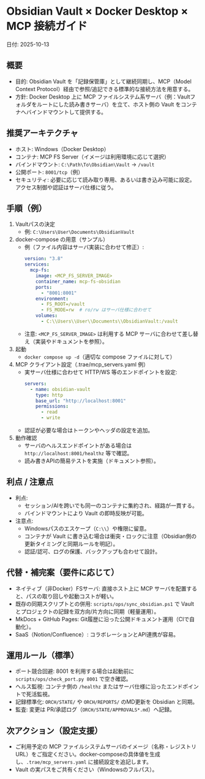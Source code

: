 # Obsidian Vault × Docker Desktop × MCP 接続ガイド

日付: 2025-10-13

## 概要
- 目的: Obsidian Vault を「記録保管庫」として継続同期し、MCP（Model Context Protocol）経由で参照/追記できる標準的な接続方法を用意する。
- 方針: Docker Desktop 上に MCP ファイルシステム系サーバ（例：Vaultフォルダをルートにした読み書きサーバ）を立て、ホスト側の Vault をコンテナへバインドマウントして提供する。

## 推奨アーキテクチャ
- ホスト: Windows（Docker Desktop）
- コンテナ: MCP FS Server（イメージは利用環境に応じて選択）
- バインドマウント: `C:\Path\To\Obsidian\Vault` → `/vault`
- 公開ポート: `8001/tcp`（例）
- セキュリティ: 必要に応じて読み取り専用、あるいは書き込み可能に設定。アクセス制御や認証はサーバ仕様に従う。

## 手順（例）
1. Vaultパスの決定
   - 例: `C:\Users\User\Documents\ObsidianVault`
2. docker-compose の用意（サンプル）
   - 例（ファイル内容はサーバ実装に合わせて修正）:
     ```yaml
     version: "3.8"
     services:
       mcp-fs:
         image: <MCP_FS_SERVER_IMAGE>
         container_name: mcp-fs-obsidian
         ports:
           - "8001:8001"
         environment:
           - FS_ROOT=/vault
           - FS_MODE=rw  # ro/rw はサーバ仕様に合わせて
         volumes:
           - C:\\Users\\User\\Documents\\ObsidianVault:/vault
     ```
   - 注意: `<MCP_FS_SERVER_IMAGE>` は利用する MCP サーバに合わせて差し替え（実装やドキュメントを参照）。
3. 起動
   - `docker compose up -d`（適切な compose ファイルに対して）
4. MCP クライアント設定（.trae/mcp_servers.yaml 例）
   - 実サーバ仕様に合わせて HTTP/WS 等のエンドポイントを設定:
     ```yaml
     servers:
       - name: obsidian-vault
         type: http
         base_url: "http://localhost:8001"
         permissions:
           - read
           - write
     ```
   - 認証が必要な場合はトークンやヘッダの設定を追加。
5. 動作確認
   - サーバのヘルスエンドポイントがある場合は `http://localhost:8001/healthz` 等で確認。
   - 読み書きAPIの簡易テストを実施（ドキュメント参照）。

## 利点 / 注意点
- 利点:
  - セッション/AIを跨いでも同一のコンテナに集約され、経路が一貫する。
  - バインドマウントにより Vault の即時反映が可能。
- 注意点:
  - Windowsパスのエスケープ（`C:\\`）や権限に留意。
  - コンテナが Vault に書き込む場合は衝突・ロックに注意（Obsidian側の更新タイミングと同期ルールを明記）。
  - 認証/認可、ログの保護、バックアップも合わせて設計。

## 代替・補完案（要件に応じて）
- ネイティブ（非Docker）FSサーバ: 直接ホスト上に MCP サーバを配置すると、パスの取り回しや起動コストが軽い。
- 既存の同期スクリプトとの併用: `scripts/ops/sync_obsidian.ps1` で Vault とプロジェクトの記録を双方向/片方向に同期（軽量運用）。
- MkDocs + GitHub Pages: Git履歴に沿った公開ドキュメント運用（CIで自動化）。
- SaaS（Notion/Confluence）: コラボレーションとAPI連携が容易。

## 運用ルール（標準）
- ポート競合回避: 8001 を利用する場合は起動前に `scripts/ops/check_port.py 8001` で空き確認。
- ヘルス監視: コンテナ側の `/healthz` またはサーバ仕様に沿ったエンドポイントで死活監視。
- 記録標準化: `ORCH/STATE/` や `ORCH/REPORTS/` のMD更新を Obsidian と同期。
- 監査: 変更は PR/承認ログ（`ORCH/STATE/APPROVALS*.md`）へ記録。

## 次アクション（設定支援）
- ご利用予定の MCP ファイルシステムサーバのイメージ（名称・レジストリURL）をご指定ください。docker-composeの具体値を生成し、`.trae/mcp_servers.yaml` に接続設定を追記します。
- Vault の実パスをご共有ください（Windowsのフルパス）。